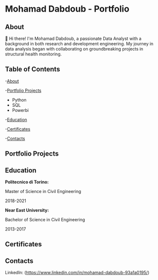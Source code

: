 # Mohamad Dabdoub - Portfolio
## About
👋 Hi there! I'm Mohamad Dabdoub, a passionate Data Analyst with a background in both research and development engineering. My journey in data analysis began with collaborating on groundbreaking projects in structural health monitoring.
## Table of Contents
-[About](https://github.com/MohamadDabdoub/Mohamad_Dabdoub?tab=readme-ov-file#about)

-[Portfolio Projects](https://github.com/Mohamad19941/Dabdoub/blob/main/README.md#portfolio-projects)

  - Python
  - SQL
  - Powerbi

-[Education](https://github.com/Mohamad19941/Dabdoub/blob/main/README.md#education)

-[Certificates](https://github.com/Mohamad19941/Dabdoub/blob/main/README.md#education)

-[Contacts](https://github.com/Mohamad19941/Dabdoub/blob/main/README.md#education)

## Portfolio Projects


## Education
**Politecnico di Torino:**

Master of Science in Civil Engineering

2018-2021

**Near East University:**

Bachelor of Science in Civil Engineering

2013-2017
## Certificates

## Contacts
LinkedIn: (https://www.linkedin.com/in/mohamad-dabdoub-93a1a0195/)
